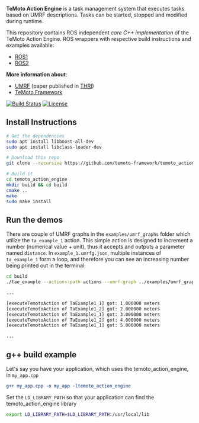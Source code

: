 **TeMoto Action Engine** is a task management system that executes tasks based on UMRF descriptions. Tasks can be started, stopped and modified during runtime.

This repository contains ROS independent *core C++ implementation* of the TeMoto Action Engine. ROS wrappers with respective build instructions and examples available:
* [ROS1](https://github.com/temoto-framework/temoto_action_engine_ros1)
* [ROS2](https://github.com/temoto-framework/temoto_action_engine_ros2)

**More information about**:
* [UMRF](https://doi.org/10.1145/3522580) (paper published in [THRI](https://dl.acm.org/journal/thri))
* [TeMoto Framework](https://github.com/temoto-framework/temoto)

[![Build Status](https://travis-ci.org/temoto-telerobotics/temoto_action_engine.svg?branch=master)](https://travis-ci.org/temoto-telerobotics/temoto_action_engine)
[![License](https://img.shields.io/badge/License-Apache%202.0-blue.svg)](https://opensource.org/licenses/Apache-2.0)

## Install Instructions

```bash
# Get the dependencies
sudo apt install libboost-all-dev
sudo apt install libclass-loader-dev

# Download this repo
git clone --recursive https://github.com/temoto-framework/temoto_action_engine

# Build it
cd temoto_action_engine
mkdir build && cd build
cmake ..
make
sudo make install
```

## Run the demos
There are couple of UMRF graphs in the `examples/umrf_graphs` folder which utilize the `ta_example_1` action. This simple action is designed to increment a number (numerical value + unit), thus it accepts and outputs a parameter named `distance`. In `example_1.umrfg.json`, multiple instances of `ta_example_1` form a loop, and therefore you can see an increasing number being printed out in the terminal:
```bash
cd build
./tae_example --actions-path actions --umrf-graph ../examples/umrf_graphs/example_1.umrfg.json

...

[executeTemotoAction of TaExample1_1] got: 1.000000 meters
[executeTemotoAction of TaExample1_2] got: 2.000000 meters
[executeTemotoAction of TaExample1_1] got: 3.000000 meters
[executeTemotoAction of TaExample1_2] got: 4.000000 meters
[executeTemotoAction of TaExample1_1] got: 5.000000 meters

...
```

## g++ build example
Let's say you have your application, which uses the temoto_action_engine, in ```my_app.cpp```
```cmake
g++ my_app.cpp -o my_app -ltemoto_action_engine
```

Set the ```LD_LIBRARY_PATH``` so that your application can find the temoto_action_engine library
```bash
export LD_LIBRARY_PATH=$LD_LIBRARY_PATH:/usr/local/lib
```